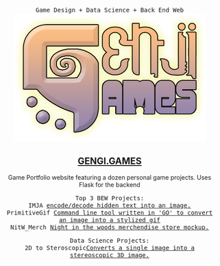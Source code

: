 <p align="center">  
  <samp>   
    Game Design + Data Science + Back End Web<br>
    <img src="https://github.com/Genji-MS/Genji-MS.github.io/blob/main/GenjiGames.png" width="450">
    <h2 align="center" style="color: #fc6203">
      <a rel="nofollow noopener noreferrer" target="_blank" href="https://genji.games">GENGI.GAMES</a>
    </h2>
    <p align="center">
    Game Portfolio website featuring a dozen personal game projects. Uses Flask for the backend
    </p>
  </samp>
</p>

<p align="center">
  <samp>
    Top 3 BEW Projects: <br>
    IMJA <a href="https://github.com/Genji-MS/imja">encode/decode hidden text into an image.</a><br>
    PrimitiveGif <a href="https://github.com/Genji-MS/PrimitiveGif">Command line tool written in 'GO' to convert an image into a stylized gif</a><br>
    NitW_Merch <a href="https://github.com/Genji-MS/NitW_Merch">Night in the woods merchendise store mockup.</a><br>
  </samp>
</p>

<p align="center">
  <samp>
    Data Science Projects: <br>
    2D to Steroscopic<a href="https://github.com/Genji-MS/2D-to-Stereoscopic">Converts a single image into a stereoscopic 3D image.</a><br>
  </samp>
</p>
